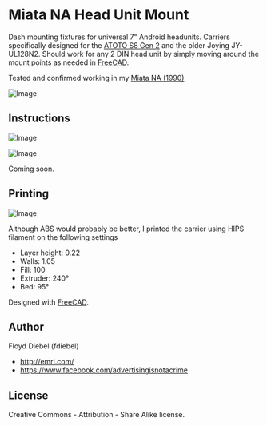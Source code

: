 # Miata NA Head Unit Mount

Dash mounting fixtures for universal 7" Android headunits. Carriers specifically designed for the [ATOTO S8 Gen 2](https://www.myatoto.com/index.php?m=content&c=index&a=show&catid=15&id=68) and the older Joying JY-UL128N2. Should work for any 2 DIN head unit by simply moving around the mount points as needed in [FreeCAD](https://www.freecadweb.org/).

Tested and confirmed working in my [Miata NA (1990)](http://www.miata.net/gallery/na.html)

![Image](https://github.com/fdiebel/miata-na-joying/blob/master/img/miata-na-joying.png)

## Instructions

![Image](https://raw.githubusercontent.com/fdiebel/miata-na-joying/master/img/interior.jpg)

![Image](https://raw.githubusercontent.com/fdiebel/miata-na-joying/master/img/detail.jpg)

Coming soon.

## Printing

![Image](https://raw.githubusercontent.com/fdiebel/miata-na-joying/master/img/print.jpg)

Although ABS would probably be better, I printed the carrier using HIPS filament on the following settings

* Layer height: 0.22
* Walls: 1.05
* Fill: 100
* Extruder: 240°
* Bed: 95°

Designed with [FreeCAD](http://www.freecadweb.org/).

## Author
Floyd Diebel (fdiebel)
* <http://emrl.com/>
* <https://www.facebook.com/advertisingisnotacrime> 

## License
Creative Commons - Attribution - Share Alike license.  
